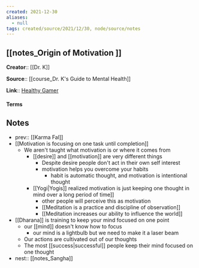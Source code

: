 ```yaml
---
created: 2021-12-30 
aliases:
  - null
tags: created/source/2021/12/30, node/source/notes
---
```


## [[notes_Origin of Motivation ]]
**Creator**:: [[Dr. K]]
 
**Source**:: [[course_Dr. K's Guide to Mental Health]]

**Link**:: [Healthy Gamer](https://coaching.healthygamer.gg/guide/lessons/origin-of-motivation)

#### Terms
## Notes
- prev:: [[Karma Fal]]
- [[Motivation is focusing on one task until completion]]
	- We aren't taught what motivation is or where it comes from
		- [[desire]] and [[motivation]] are very different things
			- Despite desire people don't act in their own self interest
			- motivation helps you overcome your habits
				- habit is automatic thought, and motivation is intentional thought
		- [[Yogi|Yogis]] realized motivation is just keeping one thought in mind over a long period of time]]
			- other people will perceive this as motivation
			- [[Meditation is a practice and discipline of observation]]
			- [[Meditation increases our ability to influence the world]]
- [[Dharana]] is training to keep your mind focused on one point
	- our [[mind]] doesn't know how to focus
		- our mind is a lightbulb but we need to make it a laser beam
	- Our actions are cultivated out of our thoughts
	- The most [[success|successful]] people keep their mind focused on one thought
- nest:: [[notes_Sangha]]
	